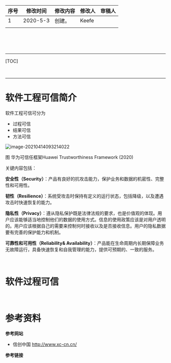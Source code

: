 | 序号  | 修改时间     | 修改内容 | 修改人   | 审稿人 |
| --- | -------- | ---- | ----- | --- |
| 1   | 2020-5-3 | 创建。  | Keefe |     |
|     |          |      |       |     |

<br><br><br>

---

[TOC]

<br>

---

# 软件工程可信简介

软件工程可信可分为

* 过程可信
* 结果可信
* 方法可信

![image-20210414093214022](../media/software_enginer/it_009.png)

图  华为可信任框架Huawei Trustworthiness Framework (2020)

关键内容包括：

**安全性（Security）**：产品有良好的抗攻击能力，保护业务和数据的机密性、完整性和可用性。

**韧性（Resilience）**：系统受攻击时保持有定义的运行状态，包括降级，以及遭遇攻击时快速恢复的能力。

**隐私性（Privacy）**：遵从隐私保护既是法律法规的要求，也是价值观的体现。用户应该能够适当地控制他们的数据的使用方式。信息的使用政策应该是对用户透明的。用户应该根据自己的需要来控制何时接收以及是否接收信息。用户的隐私数据要有完善的保护能力和机制。

**可靠性和可用性（Reliability& Availability）**：产品能在生命周期内长期保障业务无故障运行，具备快速恢复和自我管理的能力，提供可预期的、一致的服务。

<br>

# 软件过程可信

<br>

# 参考资料

**参考网站**

* 信创中国 http://www.xc-cn.cn/

**参考链接**

[1]:   https://zhuanlan.zhihu.com/p/259300901?utm_source=wechat_session  "知乎-什么是信创？"

[2]:   https://www.sohu.com/a/286402333_258858  "任正非致员工信公布：全面提升软件工程能力和实践 "
